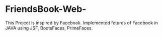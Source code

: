 # FriendsBook-Web-
This Project is inspired by Facebook.
Implemented fetures of Facebook in JAVA using JSF, BootsFaces, PrimeFaces. 
